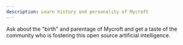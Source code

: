 ```yaml
---
description: Learn history and personality of Mycroft
---
```

Ask about the "birth" and parentage of Mycroft and get a taste of the community
who is fostering this open source artificial intelligence.
